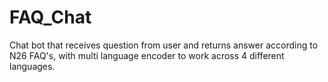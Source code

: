 # FAQ_Chat

Chat bot that receives question from user and returns answer according to N26 FAQ's, with multi language encoder to work across 4 different languages. 
